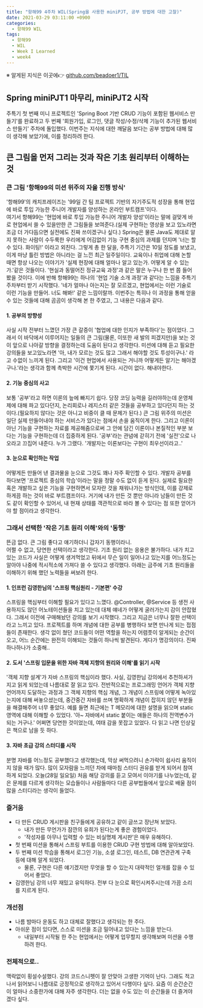 ```yaml
---
title: "항해99 4주차 WIL(Spring을 사용한 miniPJT, 공부 방법에 대한 고찰)"
date: 2021-03-29 03:11:00 +0900
categories:
  - 항해99 WIL
tags:
  - 항해99
  - WIL
  - Week I Learned
  - week4
---
```


※ 알게된 지식은 이곳에👉 [github.com/beadoer1/TIL](https://github.com/beadoer1/TIL)  
  
## Spring miniPJT1 마무리, miniPJT2 시작
주특기 첫 번째 미니 프로젝트인 'Spring Boot 기반 CRUD 기능이 포함된 웹서비스 만들기'를 완료하고 두 번째 '회원가입, 로그인, 댓글 작성/수정/삭제 기능이 추가된 웹서비스 만들기' 주차에 돌입했다. 이번주는 지식에 대한 깨달음 보다는 공부 방법에 대해 많이 생각해 보았기에, 이를 정리하려 한다.  
  
## 큰 그림을 먼저 그리는 것과 작은 기초 원리부터 이해하는 것
### 큰 그림 '항해99의 미션 위주의 자율 진행 방식'
'항해99'의 캐치프레이즈는 '99일 간 팀 프로젝트 기반의 자기주도적 성장을 통해 현업에 바로 투입 가능한 주니어 개발자를 양성하는 온라인 부트캠프'이다.  
여기서 항해99는 '현업에 바로 투입 가능한 주니어 개발자 양성'이라는 말에 걸맞게 바로 현업에서 쓸 수 있을만한 큰 그림들을 보여준다.(실제 구현하는 영상을 보고 있노라면 조금 더 가다듬으면 실전에도 진짜 쓰이겠구나 싶다.) Spring은 물론 Java도 제대로 알지 못하는 사람이 수두룩한 우리에게 어김없이 기능 구현 중심의 과제를 던지며 '너는 할 수 있다. 화이팅!' 이라고 외친다. 그렇게 총 한 달을, 주특기 기간은 10일 정도를 보냈고, 이게 마냥 틀린 방법은 아니라는 걸 느낀 최근 일주일이다. 교육이나 취업에 대해 논할 때면 항상 나오는 이야기가 '실제 현장에 대해 얼마나 알고 있는가. 어떻게 알 수 있는가.'같은 것들이다. '현실과 동떨어진 정규교육 과정'과 같은 말은 누구나 한 번 쯤 들어봤을 것이다. 이에 반해 항해99는 하나의 '현업 기술 소개 과정'과 같다는 느낌을 주특기 주차부터 받기 시작했다. '네가 얼마나 아는지는 잘 모르겠고, 현업에서는 이런 기술로 이런 기능을 만들어. 너도 해봐!' 같은 느낌이랄까. 이번주는 특히나 이 과정을 통해 얻을 수 있는 것들에 대해 곰곰이 생각해 본 한 주였고, 그 내용은 다음과 같다.  
  
#### 1. 공부의 방향성  
사실 시작 전부터 느꼈던 가장 큰 갈증이 '협업에 대한 인지가 부족하다'는 점이었다. 그래서 이 바닥에서 이루어지는 일들의 큰 그림(물론, 이또한 새 발의 피겠지만)을 보는 것이 앞으로 나아갈 방향을 결정하는데 도움이 된다고 생각한다. 미션에 대해 듣고 필요한 강의들을 보고있노라면 '아, 내가 모르는 것도 많고 그래서 해야할 것도 투성이구나.' 라고 수없이 느끼게 된다. 그리고 '이건 현업에서 사용되는 거니까 어떻게든 알기는 해야겠구나.'라는 생각과 함께 촉박한 시간에 쫓기게 된다. 시간이 없다. 해내야한다.  
  
#### 2. 기능 중심의 사고  
보통 '공부'라고 하면 이론의 늪에 빠지기 쉽다. 당장 코딩 능력을 길러야하는데 운영체제에 대해 파고 있다던지, 논리회로나 레지스터 같은 것들을 공부하고 있다던지 하는 것이다.(필요하지 않다는 것은 아니고 비중이 클 때 문제가 된다.) 큰 그림 위주의 미션은 일단 실제 만들어내야 하는 서비스가 있다는 점에서 손을 움직이게 한다. 그리고 이론이 아닌 기능을 구현하는 자료를 제공해줌으로써 그 안에 담긴 이론이나 본질적인 부분 보다는 기능을 구현하는데 더 집중하게 된다. '공부'라는 관념에 갇히기 전에 '실전'으로 나오라고 끄집어 내준다. 누가 그랬다. '개발자는 이론보다는 구현이 최우선이라고..'  
  
#### 3. 눈으로 확인하는 작업  
어떻게든 만들어 낸 결과물을 눈으로 그것도 꽤나 자주 확인할 수 있다. 개발자 공부를 하다보면 '프로젝트 중심의 학습'이라는 말을 정말 수도 없이 듣게 된다. 실제로 필요한 혹은 개발하고 싶은 기능을 구현하면서 모자란 것을 채워나가는 방식인데, 이를 강제로 하게끔 하는 것이 바로 부트캠프이다. 거기에 내가 만든 것 뿐만 아니라 남들이 만든 것도 같이 확인할 수 있어서, 내 현재 상태를 객관적으로 바라 볼 수 있다는 점 또한 얻어가야 할 점이라고 생각한다.  
  
### 그래서 선택한 '작은 기초 원리 이해'와의 '동행'
뜬금 없다. 큰 그림 좋다고 얘기하더니 갑자기 동행이라니.  
어쩔 수 없고, 당연한 선택이라고 생각한다. 기초 원리 없는 응용은 불가하다. 내가 치고 있는 코드가 사실은 어떻게 생겨먹었고 뒤에서 무슨 일이 일어나고 있는지를 어느정도는 알아야 나중에 적시적소에 가져다 쓸 수 있다고 생각했다. 아래는 금주에 기초 원리들을 이해하기 위해 했던 노력들을 써보려 한다.  
  
#### 1. 인프런 김영한님의 '스프링 핵심원리 - 기본편' 수강  
스프링을 핵심부터 이해할 필요가 있다고 느꼈다. @Controller, @Service 등 생전 사용하지도 않던 어노테이션들을 치고 있는데 대체 얘네가 어떻게 굴러가는지 감이 안잡혔다. 그래서 이전에 구매해놨던 강의를 보기 시작했다. 그리고 지금은 너무나 잘한 선택이라고 느끼고 있다. 프로젝트를 하며 개념에 대한 공부를 병행하다 보면 만나게 되는 접점들이 존재한다. 생각 없이 쳤던 코드들이 어떤 역할을 하는지 어렴풋이 알게되는 순간이 오고, 어느 순간에는 완전히 이해되는 것들이 하나씩 발견된다. 게다가 명강의이다. 진짜 하나하나가 소중해..  
  
#### 2. 도서 '스프링 입문을 위한 자바 객체 지향의 원리와 이해'를 읽기 시작  
'객체 지향 설계'가 자바 스프링의 핵심이라 했다. 사실, 김영한님 강의에서 추천하셔가지고 읽게 되었는데 나름대로 잘 읽고 있다. 전반적으로는 프로그래밍 언어가 객체 지향 언어까지 도달하는 과정과 그 객체 지향의 핵심 개념, 그 개념이 스프링에 어떻게 녹아있는지에 대해 써놓으셨는데, 중간중간 자바를 쓰며 명확하게 개념이 잡히지 않던 부분들을 해결해주어 너무 좋았다. 예를 들면 최근에는 T 메모리에 대한 설명을 읽으며 static 영역에 대해 이해할 수 있었다. '아~ 자바에서 static 붙이는 애들은 하나의 전역변수가 되는 거구나.' 어쩌면 당연한 것이었는데, 여태 감을 못잡고 있었다. 다 읽고 나면 인상깊은 책으로 남을 듯 하다.  
  
#### 3. 자바 초급 강의 스터디를 시작  
분명 자바를 어느정도 공부했다고 생각했는데, 막상 써먹으려니 손가락이 쉽사리 움직이지 않을 때가 많다. 많이 모자람을 느끼던 차에 때마침 스터디 권유를 받게 되어서 참여하게 되었다. 오늘(28일 일요일) 처음 해당 강의를 듣고 모여서 이야기를 나누었는데, 같은 문제를 다르게 생각하는 모습들이나 사람들마다 다른 공부법들에서 앞으로 배울 점이 많을 스터디라는 생각이 들었다.  
  
### 즐거움
- 다 만든 CRUD 게시판을 친구들에게 공유하고 같이 글쓰고 장난쳐 보았다.
  - 내가 만든 무언가가 잠깐의 유희가 된다는게 좋은 경험이었다. 
  - '작성자를 아무나 입력할 수 있는 비실명제 게시판'은 매우 유해하다.
- 첫 번째 미션을 통해서 스프링 부트를 이용한 CRUD 구현 방법에 대해 알아보았다. 
- 두 번째 미션 학습을 통해서 로그인 기능, 소셜 로그인, 테스트, DB 연관관계 구축 등에 대해 알게 되었다.
  - 물론, 구현은 다른 얘기겠지만 무엇을 할 수 있는지 대략적인 얼개를 잡을 수 있어서 좋았다.
- 김영한님 강의 너무 재밌고 유익하다. 전부 다 눈으로 확인시켜주시는데 가끔 소리를 지르게 된다.
  
### 개선점
- 나름 밤마다 운동도 하고 대체로 잘했다고 생각되는 한 주다. 
- 아쉬운 점이 있다면, 스스로 미션을 조금 밀어내고 있다는 느낌을 받는다.
  - 내일부터 시작될 한 주는 현업에서는 어떻게 업무할지 생각해보며 미션을 수행하려 한다.
  
### 전체적으로..
맥락없이 횡설수설했다. 강의 코드스니펫이 잘 안맞아 고생한 기억이 난다. 그래도 적고나서 읽어보니 나름대로 긍정적으로 생각하고 있어서 다행이다 싶다. 요즘 이 순간순간이 얼마나 소중한가에 대해 자주 생각한다. 더는 없을 수도 있는 이 순간들을 더 즐겨야겠다 싶다.